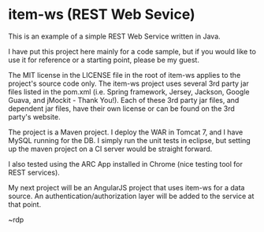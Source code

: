 # item-ws (REST Web Sevice)
This is an example of a simple REST Web Service written in Java.  

I have put this project here mainly for a code sample, but if you would like to use it for reference or a starting point, please be my guest.  

The MIT license in the LICENSE file in the root of item-ws applies to the project's source code only.  The item-ws project uses several 3rd party jar files listed in the pom.xml (i.e. Spring framework, Jersey, Jackson, Google Guava, and jMockit - Thank You!). Each of these 3rd party jar files, and dependent jar files, have their own license or can be found on the 3rd party's website.

The project is a Maven project.  I deploy the WAR in Tomcat 7, and I have MySQL running for the DB.  I simply run the unit tests in eclipse, but setting up the maven project on a CI server would be straight forward.

I also tested using the ARC App installed in Chrome (nice testing tool for REST services).

My next project will be an AngularJS project that uses item-ws for a data source.  An authentication/authorization layer will be added to the service at that point.

~rdp
